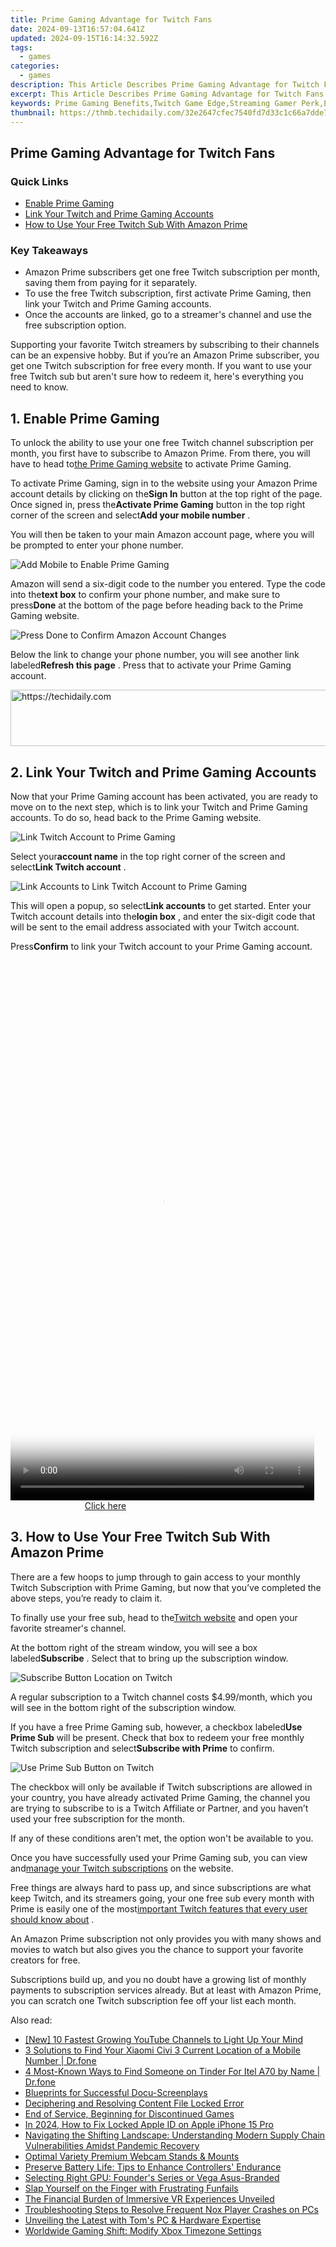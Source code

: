 ```yaml
---
title: Prime Gaming Advantage for Twitch Fans
date: 2024-09-13T16:57:04.641Z
updated: 2024-09-15T16:14:32.592Z
tags:
  - games
categories:
  - games
description: This Article Describes Prime Gaming Advantage for Twitch Fans
excerpt: This Article Describes Prime Gaming Advantage for Twitch Fans
keywords: Prime Gaming Benefits,Twitch Game Edge,Streaming Gamer Perk,Exclusive Gaming Plus,Twitch Premium Advantage,Elite Gamers' Boost,Top Gaming Tier
thumbnail: https://thmb.techidaily.com/32e2647cfec7540fd7d33c1c66a7dde730efec2830801400ac767081505a0953.jpg
---
```


## Prime Gaming Advantage for Twitch Fans

### Quick Links

* [Enable Prime Gaming](#enable-prime-gaming)
* [Link Your Twitch and Prime Gaming Accounts](#link-your-twitch-and-prime-gaming-accounts)
* [How to Use Your Free Twitch Sub With Amazon Prime](#how-to-use-your-free-twitch-sub-with-amazon-prime)

### Key Takeaways

* Amazon Prime subscribers get one free Twitch subscription per month, saving them from paying for it separately.
* To use the free Twitch subscription, first activate Prime Gaming, then link your Twitch and Prime Gaming accounts.
* Once the accounts are linked, go to a streamer's channel and use the free subscription option.

 Supporting your favorite Twitch streamers by subscribing to their channels can be an expensive hobby. But if you’re an Amazon Prime subscriber, you get one Twitch subscription for free every month. If you want to use your free Twitch sub but aren't sure how to redeem it, here's everything you need to know.

## 1\. Enable Prime Gaming

 To unlock the ability to use your one free Twitch channel subscription per month, you first have to subscribe to Amazon Prime. From there, you will have to head to[the Prime Gaming website](http://gaming.amazon.com/) to activate Prime Gaming.

 To activate Prime Gaming, sign in to the website using your Amazon Prime account details by clicking on the**Sign In** button at the top right of the page. Once signed in, press the**Activate Prime Gaming** button in the top right corner of the screen and select**Add your mobile number** .

 You will then be taken to your main Amazon account page, where you will be prompted to enter your phone number.

![Add Mobile to Enable Prime Gaming](https://static1.makeuseofimages.com/wordpress/wp-content/uploads/2024/01/add-mobile-to-enable-prime-gaming.jpg)

 Amazon will send a six-digit code to the number you entered. Type the code into the**text box** to confirm your phone number, and make sure to press**Done** at the bottom of the page before heading back to the Prime Gaming website.

![Press Done to Confirm Amazon Account Changes](https://static1.makeuseofimages.com/wordpress/wp-content/uploads/2024/01/press-done-to-confirm-amazon-account-changes.jpg)

 Below the link to change your phone number, you will see another link labeled**Refresh this page** . Press that to activate your Prime Gaming account.

<!-- affiliate ads begin -->
<a href="https://zebaoaffiliateprogram.pxf.io/c/5597632/2137973/21526" target="_top" id="2137973">
  <img src="//a.impactradius-go.com/display-ad/21526-2137973" border="0" alt="https://techidaily.com" width="728" height="90"/>
</a>
<img height="0" width="0" src="https://zebaoaffiliateprogram.pxf.io/i/5597632/2137973/21526" style="position:absolute;visibility:hidden;" border="0" />
<!-- affiliate ads end -->

## 2\. Link Your Twitch and Prime Gaming Accounts

 Now that your Prime Gaming account has been activated, you are ready to move on to the next step, which is to link your Twitch and Prime Gaming accounts. To do so, head back to the Prime Gaming website.

![Link Twitch Account to Prime Gaming](https://static1.makeuseofimages.com/wordpress/wp-content/uploads/2024/01/link-twitch-account-to-prime-gaming.jpg)

 Select your**account name** in the top right corner of the screen and select**Link Twitch account** .

![Link Accounts to Link Twitch Account to Prime Gaming](https://static1.makeuseofimages.com/wordpress/wp-content/uploads/2024/01/link-accounts-to-link-twitch-account-to-prime-gaming.jpg)

 This will open a popup, so select**Link accounts** to get started. Enter your Twitch account details into the**login box** , and enter the six-digit code that will be sent to the email address associated with your Twitch account.

 Press**Confirm** to link your Twitch account to your Prime Gaming account.

<!-- affiliate ads begin -->
<span id="1899850">
					<video width="486" height="864" style="cursor:pointer"
           poster="//a.impactradius-go.com/display-clicktoplayimage/1899850.png"
           onclick="if(!this.playClicked){this.play();this.setAttribute('controls',true);this.playClicked=true;}">
	   <source src="//a.impactradius-go.com/display-ad/14483-1899850">
	   <img src="//a.impactradius-go.com/display-clicktoplayimage/1899850.png" style="border: none; height: 100%; width: 100%; object-fit: contain">
	</video>
	<div style="width:304px;text-align:center"><a href="javascript:window.open(decodeURIComponent('https%3A%2F%2Felectronicx.pxf.io%2Fc%2F5597632%2F1899850%2F14483'), '_blank');void(0);">Click here</a></div>
</span>
<img height="0" width="0" src="https://imp.pxf.io/i/5597632/1899850/14483" style="position:absolute;visibility:hidden;" border="0" />
<!-- affiliate ads end -->

## 3\. How to Use Your Free Twitch Sub With Amazon Prime

 There are a few hoops to jump through to gain access to your monthly Twitch Subscription with Prime Gaming, but now that you’ve completed the above steps, you’re ready to claim it.

 To finally use your free sub, head to the[Twitch website](https://www.twitch.tv/) and open your favorite streamer's channel.

 At the bottom right of the stream window, you will see a box labeled**Subscribe** . Select that to bring up the subscription window.

![Subscribe Button Location on Twitch](https://static1.makeuseofimages.com/wordpress/wp-content/uploads/2024/01/subscribe-button-location-on-twitch.jpg)

 A regular subscription to a Twitch channel costs $4.99/month, which you will see in the bottom right of the subscription window.

 If you have a free Prime Gaming sub, however, a checkbox labeled**Use Prime Sub** will be present. Check that box to redeem your free monthly Twitch subscription and select**Subscribe with Prime** to confirm.

![Use Prime Sub Button on Twitch](https://static1.makeuseofimages.com/wordpress/wp-content/uploads/2024/01/use-prime-sub-button-on-twitch.jpg)

 The checkbox will only be available if Twitch subscriptions are allowed in your country, you have already activated Prime Gaming, the channel you are trying to subscribe to is a Twitch Affiliate or Partner, and you haven’t used your free subscription for the month.

 If any of these conditions aren’t met, the option won't be available to you.

 Once you have successfully used your Prime Gaming sub, you can view and[manage your Twitch subscriptions](https://www.makeuseof.com/manage-twitch-subscriptions/) on the website.

 Free things are always hard to pass up, and since subscriptions are what keep Twitch, and its streamers going, your one free sub every month with Prime is easily one of the most[important Twitch features that every user should know about](https://www.makeuseof.com/twitch-features-every-user-should-know/) .

 An Amazon Prime subscription not only provides you with many shows and movies to watch but also gives you the chance to support your favorite creators for free.

 Subscriptions build up, and you no doubt have a growing list of monthly payments to subscription services already. But at least with Amazon Prime, you can scratch one Twitch subscription fee off your list each month.

<ins class="adsbygoogle"
     style="display:block"
     data-ad-format="autorelaxed"
     data-ad-client="ca-pub-7571918770474297"
     data-ad-slot="1223367746"></ins>

<ins class="adsbygoogle"
     style="display:block"
     data-ad-client="ca-pub-7571918770474297"
     data-ad-slot="8358498916"
     data-ad-format="auto"
     data-full-width-responsive="true"></ins>

<span class="atpl-alsoreadstyle">Also read:</span>
<div><ul>
<li><a href="https://youtube-video-recordings.techidaily.com/new-10-fastest-growing-youtube-channels-to-light-up-your-mind/"><u>[New] 10 Fastest Growing YouTube Channels to Light Up Your Mind</u></a></li>
<li><a href="https://android-location-track.techidaily.com/3-solutions-to-find-your-xiaomi-civi-3-current-location-of-a-mobile-number-drfone-by-drfone-virtual-android/"><u>3 Solutions to Find Your Xiaomi Civi 3 Current Location of a Mobile Number | Dr.fone</u></a></li>
<li><a href="https://review-topics.techidaily.com/4-most-known-ways-to-find-someone-on-tinder-for-itel-a70-by-name-drfone-by-drfone-virtual-android/"><u>4 Most-Known Ways to Find Someone on Tinder For Itel A70 by Name | Dr.fone</u></a></li>
<li><a href="https://extra-information.techidaily.com/blueprints-for-successful-docu-screenplays/"><u>Blueprints for Successful Docu-Screenplays</u></a></li>
<li><a href="https://games-able.techidaily.com/deciphering-and-resolving-content-file-locked-error/"><u>Deciphering and Resolving Content File Locked Error</u></a></li>
<li><a href="https://games-able.techidaily.com/end-of-service-beginning-for-discontinued-games/"><u>End of Service, Beginning for Discontinued Games</u></a></li>
<li><a href="https://apple-account.techidaily.com/in-2024-how-to-fix-locked-apple-id-on-apple-iphone-15-pro-by-drfone-ios/"><u>In 2024, How to Fix Locked Apple ID on Apple iPhone 15 Pro</u></a></li>
<li><a href="https://solve-marvelous.techidaily.com/navigating-the-shifting-landscape-understanding-modern-supply-chain-vulnerabilities-amidst-pandemic-recovery/"><u>Navigating the Shifting Landscape: Understanding Modern Supply Chain Vulnerabilities Amidst Pandemic Recovery</u></a></li>
<li><a href="https://extra-hints.techidaily.com/optimal-variety-premium-webcam-stands-and-mounts/"><u>Optimal Variety Premium Webcam Stands & Mounts</u></a></li>
<li><a href="https://games-able.techidaily.com/preserve-battery-life-tips-to-enhance-controllers-endurance/"><u>Preserve Battery Life: Tips to Enhance Controllers' Endurance</u></a></li>
<li><a href="https://games-able.techidaily.com/selecting-right-gpu-founders-series-or-vega-asus-branded/"><u>Selecting Right GPU: Founder's Series or Vega Asus-Branded</u></a></li>
<li><a href="https://games-able.techidaily.com/slap-yourself-on-the-finger-with-frustrating-funfails/"><u>Slap Yourself on the Finger with Frustrating Funfails</u></a></li>
<li><a href="https://games-able.techidaily.com/the-financial-burden-of-immersive-vr-experiences-unveiled/"><u>The Financial Burden of Immersive VR Experiences Unveiled</u></a></li>
<li><a href="https://program-issues.techidaily.com/troubleshooting-steps-to-resolve-frequent-nox-player-crashes-on-pcs/"><u>Troubleshooting Steps to Resolve Frequent Nox Player Crashes on PCs</u></a></li>
<li><a href="https://hardware-tips.techidaily.com/unveiling-the-latest-with-toms-pc-and-hardware-expertise/"><u>Unveiling the Latest with Tom's PC & Hardware Expertise</u></a></li>
<li><a href="https://games-able.techidaily.com/worldwide-gaming-shift-modify-xbox-timezone-settings/"><u>Worldwide Gaming Shift: Modify Xbox Timezone Settings</u></a></li>
</ul></div>

